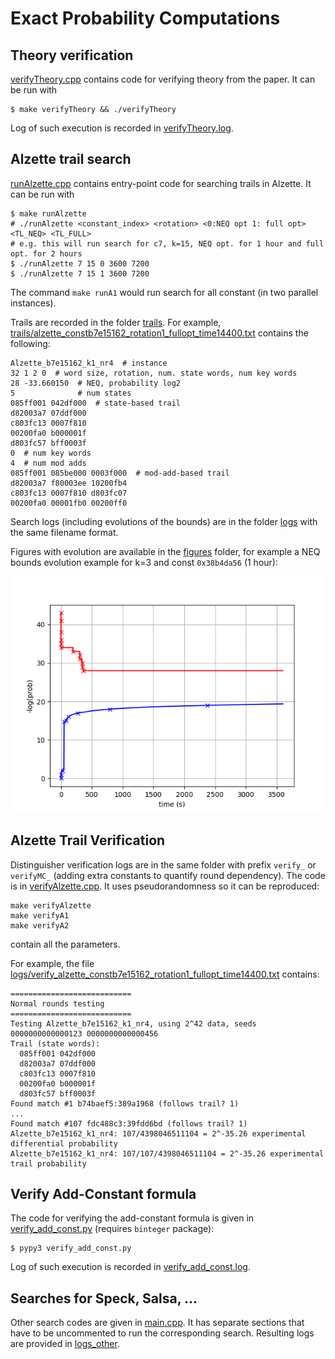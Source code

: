 # Exact Probability Computations


## Theory verification

[verifyTheory.cpp](./verifyTheory.cpp) contains code for verifying theory from the paper. It can be run with

```
$ make verifyTheory && ./verifyTheory
```

Log of such execution is recorded in [verifyTheory.log](./verifyTheory.log).


## Alzette trail search

[runAlzette.cpp](./runAlzette.cpp) contains entry-point code for searching trails in Alzette. It can be run with 
```
$ make runAlzette
# ./runAlzette <constant_index> <rotation> <0:NEQ opt 1: full opt> <TL_NEQ> <TL_FULL>
# e.g. this will run search for c7, k=15, NEQ opt. for 1 hour and full opt. for 2 hours
$ ./runAlzette 7 15 0 3600 7200
$ ./runAlzette 7 15 1 3600 7200
```

The command `make runA1` would run search for all constant (in two parallel instances).

Trails are recorded in the folder [trails](./trails/). For example, [trails/alzette_constb7e15162_rotation1_fullopt_time14400.txt](./trails/alzette_constb7e15162_rotation1_fullopt_time14400.txt) contains the following:

```
Alzette_b7e15162_k1_nr4  # instance
32 1 2 0  # word size, rotation, num. state words, num key words
28 -33.660150  # NEQ, probability log2
5              # num states
085ff001 042df000  # state-based trail
d82003a7 07ddf000 
c803fc13 0007f810 
00200fa0 b000001f 
d803fc57 bff0003f 
0  # num key words
4  # num mod adds
085ff001 085be000 0003f000  # mod-add-based trail
d82003a7 f80003ee 10200fb4
c803fc13 0007f810 d803fc07
00200fa0 00001fb0 00200ff0
```

Search logs (including evolutions of the bounds) are in the folder [logs](./logs/) with the same filename format.

Figures with evolution are available in the [figures](./figures) folder, for example a NEQ bounds evolution example for k=3 and const `0x38b4da56` (1 hour):

![Bound evolution](./figures/alzette_const38b4da56_rotation3_neqopt_time3600.txt.png)


## Alzette Trail Verification

Distinguisher verification logs are in the same folder with prefix `verify_` or `verifyMC_` (adding extra constants to quantify round dependency). The code is in [verifyAlzette.cpp](./verifyAlzette.cpp). It uses pseudorandomness so it can be reproduced: 

```
make verifyAlzette
make verifyA1
make verifyA2
```
contain all the parameters.

For example, the file [logs/verify_alzette_constb7e15162_rotation1_fullopt_time14400.txt](./logs/verify_alzette_constb7e15162_rotation1_fullopt_time14400.txt) contains:

```
===========================
Normal rounds testing
===========================
Testing Alzette_b7e15162_k1_nr4, using 2^42 data, seeds 0000000000000123 0000000000000456
Trail (state words):
  085ff001 042df000 
  d82003a7 07ddf000 
  c803fc13 0007f810 
  00200fa0 b000001f 
  d803fc57 bff0003f 
Found match #1 b74baef5:389a1968 (follows trail? 1)
...
Found match #107 fdc488c3:39fdd6bd (follows trail? 1)
Alzette_b7e15162_k1_nr4: 107/4398046511104 = 2^-35.26 experimental differential probability
Alzette_b7e15162_k1_nr4: 107/107/4398046511104 = 2^-35.26 experimental trail probability
```


## Verify Add-Constant formula

The code for verifying the add-constant formula is given in [verify_add_const.py](./verify_add_const.py) (requires `binteger` package):

```
$ pypy3 verify_add_const.py
```

Log of such execution is recorded in [verify_add_const.log](./verify_add_const.log).


## Searches for Speck, Salsa, ...

Other search codes are given in [main.cpp](./main.cpp). It has separate sections that have to be uncommented to run the corresponding search. Resulting logs are provided in [logs_other](./logs_other).
